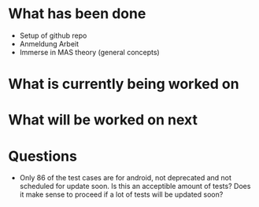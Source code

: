 # What has been done
- Setup of github repo
- Anmeldung Arbeit
- Immerse in MAS theory (general concepts)

# What is currently being worked on

# What will be worked on next

# Questions
- Only 86 of the test cases are for android, not deprecated and not scheduled for update soon. Is this an acceptible amount of tests? Does it make sense to proceed
  if a lot of tests will be updated soon?
